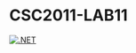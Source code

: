 # CSC2011-LAB11
[![.NET](https://github.com/goldslime123/CSC2011-LAB11/actions/workflows/dotnet.yml/badge.svg)](https://github.com/goldslime123/CSC2011-LAB11/actions/workflows/dotnet.yml)
